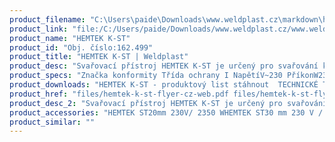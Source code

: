 ```yaml
---
product_filename: "C:\Users\paide\Downloads\www.weldplast.cz\markdown\hemtek-k-st.md"
product_link: "file:/C:/Users/paide/Downloads/www.weldplast.cz/www.weldplast.cz/hemtek-k-st"
product_name: "HEMTEK K-ST"
product_id: "Obj. číslo:162.499"
product_title: "HEMTEK K-ST | Weldplast"
product_desc: "Svařovací přístroj HEMTEK K-ST je určený pro svařování kedru. Snadno ovladatelné a plynule nastavitelné vodicí zařízení umožňuje svařovat různé průměry kedru. Ovládání nohou pomocí pedálu uvolňuje ruce k manipulaci s materiálem.Průměr kedru až 13 mmOvládací panel - nastavení teploty a rychlosti svařováníintegrovaný režim chlazení přístrojeRychloupínací svorka - snadné připevnění k jakémukoliv pracovnímu stoluPedál - jednoduché ovládání nohou "
product_specs: "Značka konformity Třída ochrany I NapětíV~230 PříkonW2350 Max. teplota°C100 - 650 Rychlostm/min08 - 12 Úroveň hlučnosti LpAdB70 Rozměry (D x Š x V)mm433 x 350 x 600 Hmotnostkg27 (včetně připevňovacího zařízení) Šířka svarumm8"
product_downloads: "HEMTEK K-ST - produktový list stáhnout  TECHNICKÉ TKANINY - katalog stáhnout"
product_href: "files/hemtek-k-st-flyer-cz-web.pdf files/hemtek-k-st-flyer-cz-web.pdf files/katalog-technicke-tkaniny-2019-web.pdf files/katalog-technicke-tkaniny-2019-web.pdf"
product_desc_2: "Svařovací přístroj HEMTEK K-ST je určený pro svařování kedru. Snadno ovladatelné a plynule nastavitelné vodicí zařízení umožňuje svařovat různé průměry kedru. Ovládání nohou pomocí pedálu uvolňuje ruce k manipulaci s materiálem.Průměr kedru až 13 mmOvládací panel - nastavení teploty a rychlosti svařováníintegrovaný režim chlazení přístrojeRychloupínací svorka - snadné připevnění k jakémukoliv pracovnímu stoluPedál - jednoduché ovládání nohou "
product_accessories: "HEMTEK ST20mm 230V/ 2350 WHEMTEK ST30 mm 230 V / 3450 WHEMTEK ST40 mm 230 V / 3450 W"
product_similar: ""
---
```

